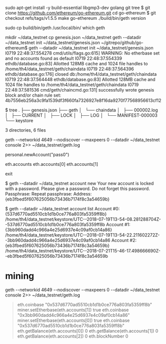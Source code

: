 sudo apt-get install -y build-essential libgmp3-dev golang git tree
$ git clone https://github.com/ethereum/go-ethereum.git
cd go-ethereum
$ git checkout refs/tags/v1.5.5
make go-ethereum
./build/bin/geth version

sudo cp build/bin/geth /usr/local/bin/
which geth


mkdir ~/data_testnet
cp genesis.json ~/data_testnet
geth --datadir ~/data_testnet init ~/data_testnet/genesis.json
~/gitrepo/github/go-ethereum$ geth --datadir ~/data_testnet init ~/data_testnet/genesis.json
I0719 22:48:37.554278 cmd/utils/flags.go:615] WARNING: No etherbase set and no accounts found as default
I0719 22:48:37.554339 ethdb/database.go:83] Allotted 128MB cache and 1024 file handles to /home/th4/data_testnet/geth/chaindata
I0719 22:48:37.564396 ethdb/database.go:176] closed db:/home/th4/data_testnet/geth/chaindata
I0719 22:48:37.564448 ethdb/database.go:83] Allotted 128MB cache and 1024 file handles to /home/th4/data_testnet/geth/chaindata
I0719 22:48:37.581536 cmd/geth/chaincmd.go:131] successfully wrote genesis block and/or chain rule set: 4b7556eb256a3c9fa1539df3f660fa7326927e8f16da9270f77568956613cf12

$ tree
.
├── genesis.json
├── geth
│   └── chaindata
│       ├── 000002.log
│       ├── CURRENT
│       ├── LOCK
│       ├── LOG
│       └── MANIFEST-000003
└── keystore

3 directories, 6 files

geth --networkid 4649 --nodiscover --maxpeers 0 --datadir ~/data_testnet console 2>> ~/data_testnet/geth.log

personal.newAccount("pass0")

eth.accounts
eth.accounts[0]
eth.accounts[1]

exit

$ geth --datadir ~/data_testnet account new
Your new account is locked with a password. Please give a password. Do not forget this password.
Passphrase:
Repeat passphrase:
Address: {eb3fbed5f607625056b73436b7174f8c3a54659b}

$ geth --datadir ~/data_testnet account list
Account #0: {537d6770ad5510cb1d1b0ce776a803fa5359ff8b} /home/th4/data_testnet/keystore/UTC--2018-07-19T13-54-08.281288704Z--537d6770ad5510cb1d1b0ce776a803fa5359ff8b
Account #1: {3bb960dadd4c966a4e25d6937e4c09af0cb14a86} /home/th4/data_testnet/keystore/UTC--2018-07-19T13-54-22.211602272Z--3bb960dadd4c966a4e25d6937e4c09af0cb14a86
Account #2: {eb3fbed5f607625056b73436b7174f8c3a54659b} /home/th4/data_testnet/keystore/UTC--2018-07-21T15-46-17.498666690Z--eb3fbed5f607625056b73436b7174f8c3a54659b


# mining

geth --networkid 4649 --nodiscover --maxpeers 0 --datadir ~/data_testnet console 2>> ~/data_testnet/geth.log

> eth.coinbase
"0x537d6770ad5510cb1d1b0ce776a803fa5359ff8b"
> miner.setEtherbase(eth.accounts[1])
true
> eth.coinbase
"0x3bb960dadd4c966a4e25d6937e4c09af0cb14a86"
> miner.setEtherbase(eth.accounts[0])
true
> eth.coinbase
"0x537d6770ad5510cb1d1b0ce776a803fa5359ff8b"
> eth.getBalance(eth.accounts[0])
0
> eth.getBalance(eth.accounts[1])
0
> eth.getBalance(eth.accounts[2])
0
> eth.blockNumber
0
